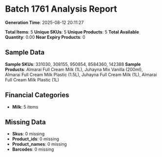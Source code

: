 # Batch 1761 Analysis Report

**Generation Time**: 2025-08-12 20:11:27

**Total Items**: 5
**Unique SKUs**: 5
**Unique Products**: 5
**Total Available Quantity**: 0.00
**Near Expiry Products**: 0

## Sample Data
**Sample SKUs**: 331030, 308155, 950854, 8584360, 142388
**Sample Products**: Almarai Full Cream Milk (1L), Juhayna Mix Vanilla (200ml), Almarai Full Cream Milk Plastic (1.5L), Juhayna Full Cream Milk (1L), Almarai Full Cream Milk Plastic (1L)

## Financial Categories
- **Milk**: 5 items

## Missing Data
- **Skus**: 0 missing
- **Product_ids**: 0 missing
- **Product_names**: 0 missing
- **Barcodes**: 0 missing
